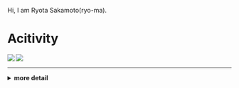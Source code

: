 Hi, I am Ryota Sakamoto(ryo-ma).


# Acitivity

<div>
  <img align=left src="https://github-readme-stats.vercel.app/api?username=ryo-ma&count_private=true&theme=monokai" />
  <img src="https://github-readme-stats.vercel.app/api/top-langs/?username=ryo-ma&theme=monokai&layout=compact" />
</div>

---

<details>
<summary><b>more detail</b></summary>
  
<h1>Popular Repository</h1>
                 
[![lazyhub](https://github-readme-stats.vercel.app/api/pin/?username=ryo-ma&repo=covid19-japan-web-api&theme=monokai)](https://github.com/ryo-ma/covid19-japan-web-api)

[![lazyhub](https://github-readme-stats.vercel.app/api/pin/?username=ryo-ma&repo=lazyhub&theme=monokai)](https://github.com/ryo-ma/lazyhub)

[![deno-websocket](https://github-readme-stats.vercel.app/api/pin/?username=ryo-ma&repo=deno-websocket&theme=monokai)](https://github.com/ryo-ma/deno-websokcet)

</details>
